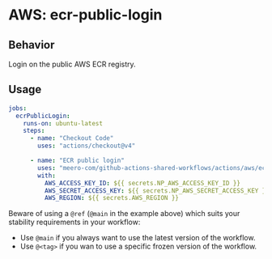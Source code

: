 # AWS: ecr-public-login

## Behavior

Login on the public AWS ECR registry.

## Usage

```yaml
jobs:
  ecrPublicLogin:
    runs-on: ubuntu-latest
    steps:
      - name: "Checkout Code"
        uses: "actions/checkout@v4"

      - name: "ECR public login"
        uses: "meero-com/github-actions-shared-workflows/actions/aws/ecr-public-login@main"
        with:
          AWS_ACCESS_KEY_ID: ${{ secrets.NP_AWS_ACCESS_KEY_ID }}
          AWS_SECRET_ACCESS_KEY: ${{ secrets.NP_AWS_SECRET_ACCESS_KEY }}
          AWS_REGION: ${{ secrets.AWS_REGION }}
```

Beware of using a `@ref` (`@main` in the example above) which suits your stability requirements in your workflow:

* Use `@main` if you always want to use the latest version of the workflow.
* Use `@<tag>` if you wan to use a specific frozen version of the workflow.

